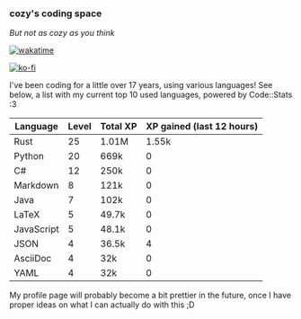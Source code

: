 ### cozy's coding space
*But not as cozy as you think*

[![wakatime](https://wakatime.com/badge/user/c0ba07bb-3421-41be-bd1a-d611e670f250.svg)](https://wakatime.com/@c0ba07bb-3421-41be-bd1a-d611e670f250)

[![ko-fi](https://ko-fi.com/img/githubbutton_sm.svg)](https://ko-fi.com/J3J75ITL4)

I've been coding for a little over 17 years, using various languages! See below, a list with my current top 10 used languages, powered by Code::Stats :3
    
| Language | Level | Total XP | XP gained (last 12 hours) |
| --- | --- | --- | --- |
| Rust | 25 | 1.01M | 1.55k |
| Python | 20 | 669k | 0 |
| C# | 12 | 250k | 0 |
| Markdown | 8 | 121k | 0 |
| Java | 7 | 102k | 0 |
| LaTeX | 5 | 49.7k | 0 |
| JavaScript | 5 | 48.1k | 0 |
| JSON | 4 | 36.5k | 4 |
| AsciiDoc | 4 | 32k | 0 |
| YAML | 4 | 32k | 0 |
    
My profile page will probably become a bit prettier in the future, once I have proper ideas on what I can actually do with this ;D